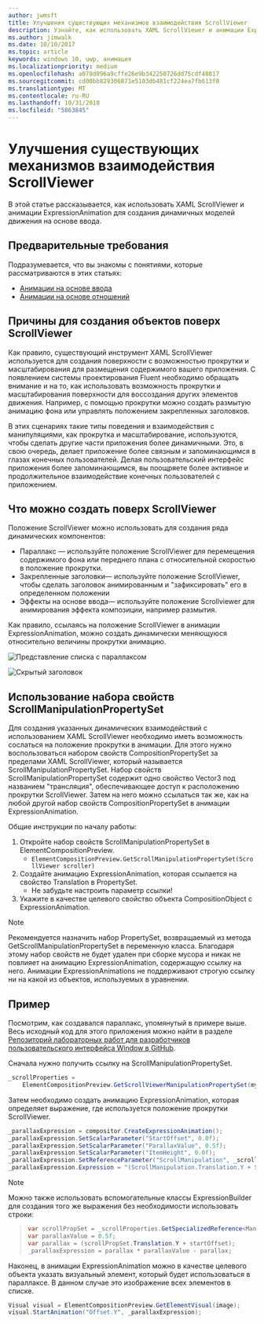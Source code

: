 ```yaml
---
author: jwmsft
title: Улучшения существующих механизмов взаимодействия ScrollViewer
description: Узнайте, как использовать XAML ScrollViewer и анимации ExpressionAnimation для создания динамичных моделей движения на основе ввода.
ms.author: jimwalk
ms.date: 10/10/2017
ms.topic: article
keywords: windows 10, uwp, анимация
ms.localizationpriority: medium
ms.openlocfilehash: a078d096a9cffe26e9b342250726dd75cdf48817
ms.sourcegitcommit: cd00bb829306871e5103db481cf224ea7fb613f0
ms.translationtype: MT
ms.contentlocale: ru-RU
ms.lasthandoff: 10/31/2018
ms.locfileid: "5863845"
---
```

# <a name="enhance-existing-scrollviewer-experiences"></a>Улучшения существующих механизмов взаимодействия ScrollViewer

В этой статье рассказывается, как использовать XAML ScrollViewer и анимации ExpressionAnimation для создания динамичных моделей движения на основе ввода.

## <a name="prerequisites"></a>Предварительные требования

Подразумевается, что вы знакомы с понятиями, которые рассматриваются в этих статьях:

- [Анимации на основе ввода](input-driven-animations.md)
- [Анимации на основе отношений](relation-animations.md)

## <a name="why-build-on-top-of-scrollviewer"></a>Причины для создания объектов поверх ScrollViewer

Как правило, существующий инструмент XAML ScrollViewer используется для создания поверхности с возможностью прокрутки и масштабирования для размещения содержимого вашего приложения. С появлением системы проектирования Fluent необходимо обращать внимание и на то, как использовать возможность прокрутки и масштабирования поверхности для воссоздания других элементов движения. Например, с помощью прокрутки можно создать размытую анимацию фона или управлять положением закрепленных заголовков.

В этих сценариях такие типы поведения и взаимодействия с манипуляциями, как прокрутка и масштабирование, используются, чтобы сделать другие части приложения более динамичными. Это, в свою очередь, делает приложение более связным и запоминающимся в глазах конечных пользователей. Делая пользовательский интерфейс приложения более запоминающимся, вы поощряете более активное и продолжительное взаимодействие конечных пользователей с приложением.

## <a name="what-can-you-build-on-top-of-scrollviewer"></a>Что можно создать поверх ScrollViewer

Положение ScrollViewer можно использовать для создания ряда динамических компонентов:

- Параллакс — используйте положение ScrollViewer для перемещения содержимого фона или переднего плана с относительной скоростью в положение прокрутки.
- Закрепленные заголовки— используйте положение ScrollViewer, чтобы сделать заголовок анимированным и "зафиксировать" его в определенном положении
- Эффекты на основе ввода— используйте положение Scrollviewer для анимирования эффекта композиции, например размытия.

Как правило, ссылаясь на положение ScrollViewer в анимации ExpressionAnimation, можно создать динамически меняющуюся относительно величины прокрутки анимацию.

![Представление списка с параллаксом](images/animation/parallax.gif)

![Скрытый заголовок](images/animation/shy-header.gif)

## <a name="using-scrollmanipulationpropertyset"></a>Использование набора свойств ScrollManipulationPropertySet

Для создания указанных динамических взаимодействий с использованием XAML ScrollViewer необходимо иметь возможность сослаться на положение прокрутки в анимации. Для этого нужно воспользоваться набором свойств CompositionPropertySet за пределами XAML ScrollViewer, который называется ScrollManipulationPropertySet.
Набор свойств ScrollManipulationPropertySet содержит одно свойство Vector3 под названием "трансляция", обеспечивающее доступ к расположению прокрутки ScrollViewer. Затем на него можно ссылаться так же, как на любой другой набор свойств CompositionPropertySet в анимации ExpressionAnimation.

Общие инструкции по началу работы:

1. Откройте набор свойств ScrollManipulationPropertySet в ElementCompositionPreview.
    - `ElementCompositionPreview.GetScrollManipulationPropertySet(ScrollViewer scroller)`
1. Создайте анимацию ExpressionAnimation, которая ссылается на свойство Translation в PropertySet.
    - Не забудьте настроить параметр ссылки!
1. Укажите в качестве целевого свойство объекта CompositionObject с ExpressionAnimation.

> [!NOTE]
> Рекомендуется назначить набор PropertySet, возвращаемый из метода GetScrollManipulationPropertySet в переменную класса. Благодаря этому набор свойств не будет удален при сборке мусора и никак не повлияет на анимацию ExpressionAnimation, содержащую ссылку на него. Анимации ExpressionAnimations не поддерживают строгую ссылку ни на какой из объектов, используемых в уравнении.

## <a name="example"></a>Пример

Посмотрим, как создавался параллакс, упомянутый в примере выше. Весь исходный код для этого приложения можно найти в разделе [Репозиторий лабораторных работ для разработчиков пользовательского интерфейса Window в GitHub](https://github.com/Microsoft/WindowsUIDevLabs).

Сначала нужно получить ссылку на ScrollManipulationPropertySet.

```csharp
_scrollProperties =
    ElementCompositionPreview.GetScrollViewerManipulationPropertySet(myScrollViewer);
```

Затем необходимо создать анимацию ExpressionAnimation, которая определяет выражение, где используется положение прокрутки ScrollViewer.

```csharp
_parallaxExpression = compositor.CreateExpressionAnimation();
_parallaxExpression.SetScalarParameter("StartOffset", 0.0f);
_parallaxExpression.SetScalarParameter("ParallaxValue", 0.5f);
_parallaxExpression.SetScalarParameter("ItemHeight", 0.0f);
_parallaxExpression.SetReferenceParameter("ScrollManipulation", _scrollProperties);
_parallaxExpression.Expression = "(ScrollManipulation.Translation.Y + StartOffset - (0.5 * ItemHeight)) * ParallaxValue - (ScrollManipulation.Translation.Y + StartOffset - (0.5 * ItemHeight))";
```

> [!NOTE]
> Можно также использовать вспомогательные классы ExpressionBuilder для создания того же выражения без необходимости использовать строки:

> ```csharp
> var scrollPropSet = _scrollProperties.GetSpecializedReference<ManipulationPropertySetReferenceNode>();
> var parallaxValue = 0.5f;
> var parallax = (scrollPropSet.Translation.Y + startOffset);
> _parallaxExpression = parallax * parallaxValue - parallax;
> ```

Наконец, в анимации ExpressionAnimation можно в качестве целевого объекта указать визуальный элемент, который будет использоваться в параллаксе. В данном случае это изображение всех элементов в списке.

```csharp
Visual visual = ElementCompositionPreview.GetElementVisual(image);
visual.StartAnimation("Offset.Y", _parallaxExpression);
```
